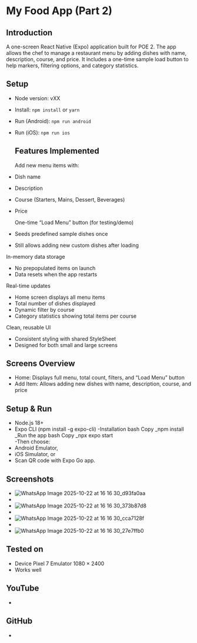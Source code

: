 # My Food App (Part 2)

## Introduction 
A one-screen React Native (Expo) application built for POE 2. The app allows the chef to manage a restaurant menu by adding dishes with name, description, course, and price.
It includes a one-time sample load button to help markers, filtering options, and category statistics.

## Setup
- Node version: vXX
- Install: `npm install` or `yarn`
- Run (Android): `npm run android`
- Run (iOS): `npm run ios`
  

  ## Features Implemented
  
  Add new menu items with:
-	Dish name
- Description
- Course (Starters, Mains, Dessert, Beverages)
- Price
  
  One-time “Load Menu” button (for testing/demo)
-	Seeds predefined sample dishes once
-	Still allows adding new custom dishes after loading
  
 In-memory data storage
-	No prepopulated items on launch
-	Data resets when the app restarts
  
   Real-time updates
- Home screen displays all menu items
-	Total number of dishes displayed
-	Dynamic filter by course
- Category statistics showing total items per course
  
Clean, reusable UI
-	Consistent styling with shared StyleSheet
-	Designed for both small and large screens

  ## Screens Overview
  
- Home: Displays full menu, total count, filters, and “Load Menu” button
- Add Item:	Allows adding new dishes with name, description, course, and price

## Setup & Run

-	Node.js 18+
-	Expo CLI (npm install -g expo-cli)
-Installation
bash Copy _npm install _Run the app
bash Copy _npx expo start  
-Then choose:
-	Android Emulator,
-	iOS Simulator, or
-	Scan QR code with Expo Go app.



## Screenshots
- ![WhatsApp Image 2025-10-22 at 16 16 30_d93fa0aa](https://github.com/user-attachments/assets/da5229bf-89c1-46b5-9999-d51c69ecf377)
- 
- ![WhatsApp Image 2025-10-22 at 16 16 30_373b87d8](https://github.com/user-attachments/assets/8e5535a8-17d0-40a6-9a7d-21b7eb6d8613)
- 
- ![WhatsApp Image 2025-10-22 at 16 16 30_cca7128f](https://github.com/user-attachments/assets/24223cbd-0ec0-4e1f-ab93-c7004fa06e92)
- 
- ![WhatsApp Image 2025-10-22 at 16 16 30_27e7ffb0](https://github.com/user-attachments/assets/d5f909fc-a55d-46de-93bb-d89fcb8e4e7c)

## Tested on
- Device Pixel 7 Emulator	1080 × 2400
- Works well

## YouTube 
- 
## GitHub
- 
